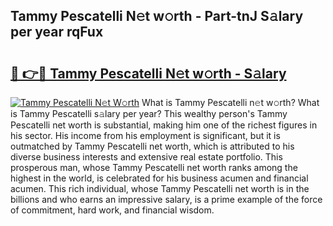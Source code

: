 ## Tammy Pescatelli N𝚎t w𝚘rth - Part-tnJ S𝚊lary per year rqFux

# <h2><a href="http://gc1mc4.nevu.top/?p=Tammy+Pescatelli">🔗 👉🔴 Tammy Pescatelli N𝚎t w𝚘rth - S𝚊lary</a></h2>

[![Tammy Pescatelli N𝚎t W𝚘rth](https://i.imgur.com/Oavwk0R.jpeg)](http://gc1mc4.nevu.top/?p=Tammy+Pescatelli)
What is Tammy Pescatelli n𝚎t w𝚘rth? What is Tammy Pescatelli s𝚊lary per year?
This wealthy person's Tammy Pescatelli net worth is substantial, making him one of the richest figures in his sector. His income from his employment is significant, but it is outmatched by Tammy Pescatelli net worth, which is attributed to his diverse business interests and extensive real estate portfolio. This prosperous man, whose Tammy Pescatelli net worth ranks among the highest in the world, is celebrated for his business acumen and financial acumen. This rich individual, whose Tammy Pescatelli net worth is in the billions and who earns an impressive salary, is a prime example of the force of commitment, hard work, and financial wisdom.
